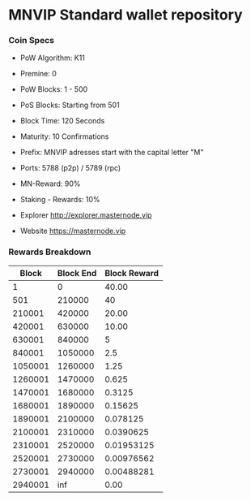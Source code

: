 MNVIP Standard wallet repository
=====================================

### Coin Specs

- PoW Algorithm: K11
- Premine:  0 
- PoW Blocks: 1 - 500
- PoS Blocks: Starting from 501
- Block Time: 120 Seconds
- Maturity: 10 Confirmations
- Prefix: MNVIP adresses start with the capital letter "M"
- Ports: 5788 (p2p) / 5789 (rpc)
- MN-Reward: 90%
- Staking - Rewards: 10% 

- Explorer http://explorer.masternode.vip

- Website https://masternode.vip

### Rewards Breakdown
|Block   |Block End|Block Reward
|------- |----------|-----------
|1       |0         |40.00    
|501     |210000    |40       
|210001  |420000    |20.00      
|420001  |630000    |10.00    
|630001  |840000    |5      
|840001  |1050000   |2.5    
|1050001 |1260000   |1.25      
|1260001 |1470000   |0.625     
|1470001 |1680000   |0.3125   
|1680001 |1890000   |0.15625     
|1890001 |2100000   |0.078125      
|2100001 |2310000   |0.0390625     
|2310001 |2520000   |0.01953125  
|2520001 |2730000   |0.00976562     
|2730001 |2940000   |0.00488281     
|2940001 |inf       |0.00      